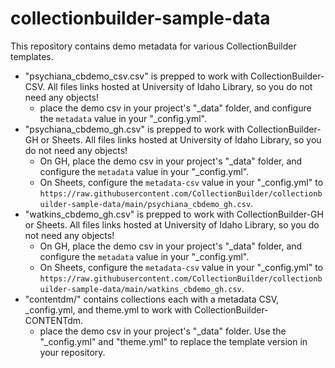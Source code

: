# collectionbuilder-sample-data

This repository contains demo metadata for various CollectionBuilder templates. 

- "psychiana_cbdemo_csv.csv" is prepped to work with CollectionBuilder-CSV. All files links hosted at University of Idaho Library, so you do not need any objects!
    - place the demo csv in your project's "_data" folder, and configure the `metadata` value in your "_config.yml".
- "psychiana_cbdemo_gh.csv" is prepped to work with CollectionBuilder-GH or Sheets. All files links hosted at University of Idaho Library, so you do not need any objects!
    - On GH, place the demo csv in your project's "_data" folder, and configure the `metadata` value in your "_config.yml".
    - On Sheets, configure the `metadata-csv` value in your "_config.yml" to `https://raw.githubusercontent.com/CollectionBuilder/collectionbuilder-sample-data/main/psychiana_cbdemo_gh.csv`.
- "watkins_cbdemo_gh.csv" is prepped to work with CollectionBuilder-GH or Sheets. All files links hosted at University of Idaho Library, so you do not need any objects!
    - On GH, place the demo csv in your project's "_data" folder, and configure the `metadata` value in your "_config.yml".
    - On Sheets, configure the `metadata-csv` value in your "_config.yml" to `https://raw.githubusercontent.com/CollectionBuilder/collectionbuilder-sample-data/main/watkins_cbdemo_gh.csv`.
- "contentdm/" contains collections each with a metadata CSV, _config.yml, and theme.yml to work with CollectionBuilder-CONTENTdm.
    - place the demo csv in your project's "_data" folder. Use the "_config.yml" and "theme.yml" to replace the template version in your repository.
